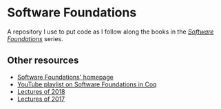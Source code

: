 # Software Foundations

A repository I use to put code as I follow along the books in the [_Software Foundations_](https://softwarefoundations.cis.upenn.edu) series.

## Other resources

- [Software Foundations' homepage](https://softwarefoundations.cis.upenn.edu)
- [YouTube playlist on Software Foundations in Coq](https://www.youtube.com/watch?v=BGg-gxhsV4E&list=PLre5AT9JnKShFK9l9HYzkZugkJSsXioFs)
- [Lectures of 2018](https://deepspec.org/event/dsss18/videos.html)
- [Lectures of 2017](https://www.youtube.com/@deepspecsummerschool8748/videos)
